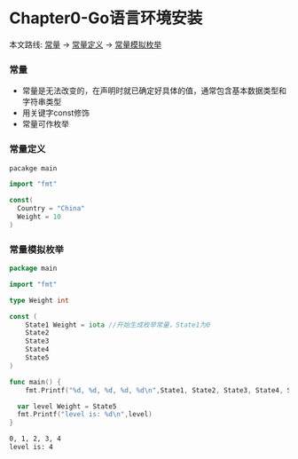 # Chapter0-Go语言环境安装
本文路线: [常量](#常量) -> [常量定义](#常量定义) -> [常量模拟枚举](#常量模拟枚举)

### 常量
- 常量是无法改变的，在声明时就已确定好具体的值，通常包含基本数据类型和字符串类型
- 用关键字const修饰
- 常量可作枚举

### 常量定义
```Go
pacakge main

import "fmt"

const(
  Country = "China"
  Weight = 10
)
```

### 常量模拟枚举
```Go
package main

import "fmt"

type Weight int

const (
	State1 Weight = iota //开始生成枚举常量，State1为0
	State2
	State3
	State4
	State5
)

func main() {
	fmt.Printf("%d, %d, %d, %d, %d\n",State1, State2, State3, State4, State5)

  var level Weight = State5
  fmt.Printf("level is: %d\n",level)
}

```

```bash
0, 1, 2, 3, 4
level is: 4
```
